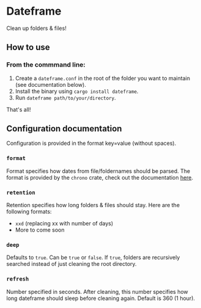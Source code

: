 # Dateframe

Clean up folders & files!

## How to use

### From the commmand line:
1. Create a `dateframe.conf` in the root of the folder you want to maintain (see documentation below).
2. Install the binary using `cargo install dateframe`.
3. Run `dateframe path/to/your/directory`.

That's all!

## Configuration documentation
Configuration is provided in the format key=value (without spaces).

### `format`
Format specifies how dates from file/foldernames should be parsed. The format is provided by the `chrono` crate, check out the documentation [here](https://docs.rs/chrono/latest/chrono/format/strftime/index.html#specifiers).

### `retention`
Retention specifies how long folders & files should stay. Here are the following formats:
- `xxd` (replacing xx with number of days)
- More to come soon

### `deep`
Defaults to `true`. Can be `true` or `false`. If `true`, folders are recursively searched instead of just cleaning the root directory.

### `refresh`
Number specified in seconds. After cleaning, this number specifies how long dateframe should sleep before cleaning again. Default is 360 (1 hour).